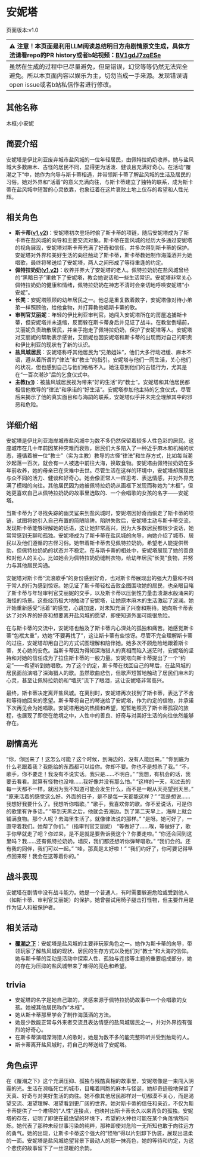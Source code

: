 # 安妮塔
页面版本:v1.0
 

| :warning: 注意！本页面是利用LLM阅读总结明日方舟剧情原文生成，具体方法请看repo的PR history或者b站视频：[BV1gdJ7zqESe](https://www.bilibili.com/video/BV1gdJ7zqESe/)         |
|:----------------------------|
| 虽然在生成的过程中已尽量避免，但是错误，幻觉等等仍然无法完全避免。所以本页面内容以娱乐为主，切勿当成一手来源。发现错误请open issue或者b站私信作者进行修改。|



## 其他名称
木框;小安妮
## 简要介绍
安妮塔是伊比利亚废弃城市盐风城的一位年轻居民，由佩特拉奶奶收养。她与盐风城大多数麻木、古怪的居民不同，显得更为活泼、健谈且充满好奇心。在活动“覆潮之下”中，她作为向导与斯卡蒂相遇，并带领斯卡蒂了解盐风城的生活及居民的习俗。她对外界和“活着”的意义充满向往，与斯卡蒂建立了独特的联系，成为斯卡蒂在盐风城中短暂的心灵依靠，也象征着在这片衰败土地上仅存的希望和人性光辉。
## 相关角色
-   **斯卡蒂([v1](char_263_skadi.md),[v2](../char_v3/char_263_skadi.md))**：安妮塔初次登场时偷了斯卡蒂的项链，随后安妮塔成为了斯卡蒂在盐风城的向导和主要交流对象。斯卡蒂在盐风城的经历大多通过安妮塔的视角展现，安妮塔对斯卡蒂充满了好奇和信任，并多次得到斯卡蒂的保护。安妮塔对外界和美好生活的向往触动了斯卡蒂，斯卡蒂教她制作海藻酒并为她唱歌，最终将琴送给了安妮塔，两人之间形成了等待重逢的约定。
-   **佩特拉奶奶([v1](extended_char_pei_te_la_nai_nai.md),[v2](../char_v3/extended_char_pei_te_la_nai_nai.md))**：收养并养大了安妮塔的老人。佩特拉奶奶在盐风城曾经的“黑暗日子”里救下了安妮塔，教会她说话和一些生活常识。安妮塔非常关心佩特拉奶奶的健康和情绪，佩特拉奶奶在神志不清时会亲切地呼唤安妮塔“小安妮”。
-   **长凳**：安妮塔照顾的幼年居民之一。他总是重复数着数字，安妮塔像对待小弟弟一样照顾他，给他食物，并打算教他唱斯卡蒂的歌。
-   **审判官艾丽妮**：年轻的伊比利亚审判官。她闯入安妮塔所在的房屋追捕斯卡蒂，但安妮塔并未退缩，反而躲在斯卡蒂身后并见证了战斗。在教堂倒塌前，艾丽妮负责疏散居民，并亲手抱走了佩特拉奶奶，保护了安妮塔等人。安妮塔对艾丽妮的帮助表示感谢，艾丽妮也因安妮塔和斯卡蒂的出现而对自己的职责和伊比利亚的现状有了新的认识。
-   **盐风城居民**：安妮塔称呼其他居民为“兄弟姐妹”，他们大多行动迟缓、麻木不语，遵从着所谓的“律法”和“教士”的指引。安妮塔与他们一同生活，关心他们的状况，但也感到自己与他们格格不入。她注意到他们的古怪行为，尤其是在“一百次潮汐”后的乞食仪式中。
-   **主教([v1](extended_char_zhu_jiao.md))**：被盐风城居民视为带来“好的生活”的“教士”。安妮塔和其他居民都相信他教导的“律法”和承诺的“好生活”。安妮塔参加他主持的乞食仪式，尽管后来揭示了他的真实面目和与海嗣的联系，安妮塔似乎并未完全理解其中的邪恶和危险。
## 详细介绍
安妮塔是伊比利亚海岸城市盐风城中为数不多仍然保留着较多人性色彩的居民。这座城市在几十年前因某种灾难而衰败，居民们大多陷入了一种近乎麻木和机械的状态，遵循着被一位“教士”（实为主教）教导的古怪“律法”和生存方式，比如每当潮汐起落一百次，就会有一人被选中前往大海，换取食物。安妮塔由佩特拉奶奶在多年前收养，她的母亲已在灾难中去世。尽管生活在这样的环境中，安妮塔却展现出与众不同的活力、健谈和好奇心。她会像正常人一样思考、表达情感，并对外界充满了模糊的向往。其他居民因为她被佩特拉奶奶从画框下发现而称她为“木框”，但她更喜欢自己从佩特拉奶奶的故事里选取的、一个会唱歌的女孩的名字——安妮塔。

当斯卡蒂为了寻找失踪的幽灵鲨来到盐风城时，安妮塔因好奇而偷走了斯卡蒂的项链，试图将她引入自己布置的简陋陷阱。陷阱失败后，安妮塔主动与斯卡蒂交流，发现斯卡蒂能够理解她的话语，这让她非常高兴，因为大多数居民都很少说话，她常常感到无聊和孤独。安妮塔成为了斯卡蒂在盐风城的向导，向她介绍了城市、居民以及他们遵循的古怪习俗。她带着斯卡蒂去见佩特拉奶奶，希望老人能提供帮助，但佩特拉奶奶的状态并不稳定。在与斯卡蒂的相处中，安妮塔展现了她的善良和对他人的关心，比如她会为佩特拉奶奶缝制衣物，给幼年居民“长凳”食物，并努力与其他居民沟通。

安妮塔对斯卡蒂“流浪歌手”的身份感到好奇，也对斯卡蒂展现出的强大力量和不同于常人的行为感到惊讶。她见证了斯卡蒂轻松击败企图围攻她的居民，也亲眼目睹了斯卡蒂与年轻审判官艾丽妮的交手，以及斯卡蒂以压倒性力量击溃潮水般涌来的海怪的场景。这些经历极大地触动了安妮塔，让她原本麻木的生活激起了波澜。她开始重新感受“活着”的感觉，心跳加速，对未知充满了兴奋和期待。她向斯卡蒂表达了对外界的好奇和想要离开盐风城的愿望，即使知道外面可能很危险。

在与斯卡蒂的交流中，安妮塔也触及了斯卡蒂内心深处的孤独和痛苦。她感觉斯卡蒂“包袱太重”，劝她“不要再找了”，这让斯卡蒂有些惊讶。尽管不完全理解斯卡蒂的过往，安妮塔却用自己的方式试图理解和陪伴她。她多次不顾危险地跟着斯卡蒂，关心她的安危。当斯卡蒂因为得知深海猎人的真相而陷入迷茫时，安妮塔的坚持和对她的信任成为了拉住斯卡蒂的一股力量。安妮塔向斯卡蒂提出了一个“约定”——希望听到她唱歌。为了这个约定，斯卡蒂在找回自己的琴后，在盐风城的居民面前演唱了深海猎人的歌。虽然歌曲悲伤，但歌声短暂地触动了居民们麻木的心灵，甚至让佩特拉奶奶和“墙灰”流下了眼泪，这让安妮塔非常高兴。

最终，斯卡蒂决定离开盐风城。在离别时，安妮塔再次找到了斯卡蒂，表达了不舍和等待她回来的愿望。斯卡蒂将自己的琴送给了安妮塔，作为约定的信物，并承诺下次再见会为她唱歌。安妮塔用她的热情和希望，短暂地照亮了斯卡蒂孤寂的旅程，也展现了即使在绝境之中，人性中的善良、好奇与对美好生活的向往依然能够存在。
## 剧情高光
“你，你回来了！这怎么可能？这个时候，到海边的，没有人能回来。”
“你到底为什么老跟着我？我能给的东西都可以给你。你却不要。你也不是想杀了我。”
“不，歌手，你不要走！我没有不说实话。我只是......不明白。”
“我想，有机会的话，我要去看看。就算有怪物也没啥......我好像并没有那么怕。”
“这样的一天，和过去的每一天都不一样。就因为我不知道可能会发生什么，而不是一眼从天亮望到天黑。”
“原来活着的感觉这么好。外面的日子，是不是每一天都能这样？”
“我是想说......我想好我要什么了。我想听你唱歌。”
“歌手，我喜欢你的歌。你不爱说话，可是你的歌里有许多话。”
“等到天黑之后，他就会去海边。到了第二天早上，海岸上就会铺满食物。那个人呢？去海里生活了。就像律法说的那样。”
“是呀。她可好了，一直守着我们。她帮了你们。”（指审判官艾丽妮）
“等做好了......唉，等做好了，歌手你早就走了吧？你过来，是不是就是要告诉我这个？你要走啦。”
“你还会回到这里吗？我......还有佩特拉奶奶，墙灰，我们都还想听你弹琴唱歌。”
“我们会的。还有我的同伴，我们可以一起。”
“哇，那真是太好啦！”
“我们约好了，你可要记得早点回来呀！我会在这等着你的。”
## 战斗表现
安妮塔在剧情中没有战斗能力。她是一个普通人，有时需要躲避危险或受到他人（如斯卡蒂、审判官艾丽妮）的保护。她曾尝试用椅子腿击打怪物，但主要作用是作为证人和被保护者。
## 相关活动
-   **[覆潮之下](../stories/act18d3.md)**：安妮塔是盐风城的主要非玩家角色之一。她作为斯卡蒂的向导，带领玩家了解盐风城的现状、居民的生存方式以及他们对“教士”和大海的信仰。她与斯卡蒂的互动是活动中探索人性、孤独与连接等主题的重要组成部分，她的存在为压抑的盐风城带来了难得的亮色和希望。
## trivia
*   安妮塔的名字是她自己取的，灵感来源于佩特拉奶奶故事中一个会唱歌的女孩。她被其他居民称作“木框”。
*   她从斯卡蒂那里学会了制作海藻酒的方法。
*   她是少数能正常与外来者交流且表达情感的盐风城居民之一，并对外界抱有强烈的好奇心。
*   在斯卡蒂演唱深海猎人的歌时，她是为数不多的能完整聆听并受到触动的人。
*   斯卡蒂离开盐风城时，将自己的琴送给了安妮塔。
## 角色点评
在《覆潮之下》这个充满压抑、孤独与残酷真相的故事里，安妮塔像是一束闯入阴霾的光。生活在濒临死亡的城市，目睹着同胞的麻木与怪诞，她却奇迹般地保留了天真、好奇与对美好生活的向往。她不像其他居民那样对一切都漠不关心，而是渴望交流、渴望理解、渴望看到更广阔的世界。她对斯卡蒂的信任和亲近，不仅为斯卡蒂提供了一个难得的“人性”连接点，也映衬出斯卡蒂长久以来背负的孤独。安妮塔的存在，证明了即使在最绝望的环境下，希望的火种也可能在某个角落悄然闪烁。她代表了那种未经世事污染的纯粹，那种即使对危险一无所知也敢于向往远方的勇气。她的出现，让斯卡卡蒂这个强大的“怪物”得以片刻卸下伪装，展现出温柔的一面。安妮塔是盐风城绝望背景下最动人的那一抹亮色，她的等待和约定，为这个悲伤的故事留下了一丝温暖的余韵。